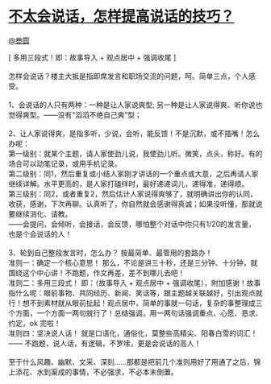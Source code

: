 
#  [不太会说话，怎样提高说话的技巧？](https://zhihu.com/questions/20172593)



[@叁圆](https://zhihu.com/people/4020637327517ff555fd592cee693527)

[ 多用三段式！即：故事导入 + 观点居中 + 强调收尾 ]<br><br>怎样会说话？楼主大抵是指即席发言和职场交流的问题，呵。简单三点，个人感受。<br><br>1、会说话的人只有两种：一种是让人家说爽型; 另一种是让人家说得爽、听你说也觉得爽型。——没有“滔滔不绝自己爽”型；<br><br>2、让人家说得爽，是指多听，少说，会听，能反馈！不是沉默，或不插嘴！怎么办呢：<br>第一级别：就某个主题，请人家使劲儿说，我使劲儿听。微笑，点头，称好。有的场合可以动笔记录，或用手机记录。<br>第二级别：同1，然后重复或小结人家刚才讲话的一个重点或大意，之后再请人家继续详解。水平更高的，是人家打磕绊时，最好递递词儿，递得准，递得顺。<br>第三级别：同2，或者重复2，然后估计人家说得爽够了，就明确讲出你的认同，收获，感谢，下次再聊。认真听了，你自然就会感谢得真诚；如果没听懂，那就说要继续消化、请教。<br> ——会提问，会倾听，会接话，会反馈，哪怕整个对话中你只有1/20的发言量，也是个会说话的人！<br><br>3、轮到自己整段发言时，怎么办？ 按最简单、最管用的套路办！<br>准则一：确定一个核心意思！ 那么，不论是讲三十秒，还是三分钟、十分钟，就围绕这个中心讲！不跑题，作文再差，差不到哪儿去吧！<br>准则二：多用三段式！ 即：（故事导入 + 观点居中 + 强调收尾），附加感谢！故事指什么呢：眼前事物、共同经历、新闻、笑话等，跟主题越关联越好，引出观点就行！想不到素材就从眼前扯起！观点居中，简单的事就一句话，复杂的事整理成三个方面，一个方面一两句就行了！总结强调，用一两句话强调重点、心愿、恳求、约定，ok 完啦！<br>准则四：坚决说人话！ 就是口语化，通俗化，莫整些高精尖、阳春白雪的词汇！<br>—— 不跑题，说人话，有逻辑，不罗嗦，更是会说话的高人！<br><br>至于什么风趣、幽默、文采、深刻……那都是把前几个准则用好了用通了之后，锦上添花、水到渠成的事情，不必强求，不必本末倒置。<br><br>